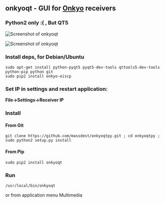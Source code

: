 ## onkyoqt - GUI for [Onkyo](http://www.onkyo.com/) receivers
### Python2 only :( , But QT5

![Screenshot of onkyoqt](https://github.com/massdest/onkyoqtpy/raw/master/screenshot1.png)

![Screenshot of onkyoqt](https://github.com/massdest/onkyoqtpy/raw/master/screenshot2.png)

### Install deps, for Debian/Ubuntu
```
sudo apt-get install python-pyqt5 pyqt5-dev-tools qttools5-dev-tools python-pip python git
sudo pip2 install onkyo-eiscp
```
### Set IP in settings and restart application: 

**File->Settings->Receiver IP**

### Install

#### From Git

`git clone https://github.com/massdest/onkyoqtpy.git ; cd onkyoqtpy ; sudo python2 setup.py install`

#### From Pip

`sudo pip2 install onkyoqt`

### Run

`/usr/local/bin/onkyoqt`

or from application menu Multimedia


